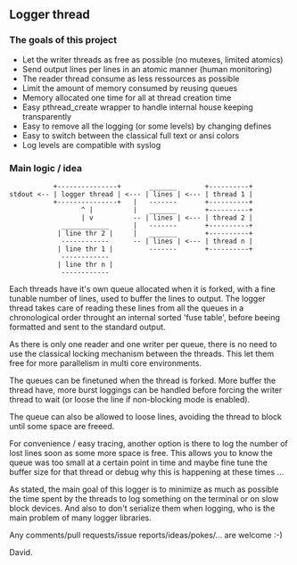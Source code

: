 
## Logger thread ##

### The goals of this project ###

* Let the writer threads as free as possible (no mutexes, limited atomics)
* Send output lines per lines in an atomic manner (human monitoring)
* The reader thread consume as less ressources as possible
* Limit the amount of memory consumed by reusing queues
* Memory allocated one time for all at thread creation time
* Easy pthread_create wrapper to handle internal house keeping transparently
* Easy to remove all the logging (or some levels) by changing defines
* Easy to switch between the classical full text or ansi colors
* Log levels are compatible with syslog

### Main logic / idea ###

               +---------------+       _______       +----------+
    stdout <-- | logger thread | <--- | lines | <--- | thread 1 |
               +---------------+   |   -------       +----------+
                      ^ |          |   _______       +----------+
                      | v          -- | lines | <--- | thread 2 |
                 ____________      |   -------       +----------+
                | line thr 2 |     |   _______       +----------+
                 ------------      -- | lines | <--- | thread n |
                | line thr 1 |         -------       +----------+
                 ------------
                | line thr n |
                 ------------

Each threads have it's own queue allocated when it is forked, with a fine
tunable number of lines, used to buffer the lines to output.  The logger
thread takes care of reading these lines from all the queues in a
chronological order throught an internal sorted 'fuse table', before beeing
formatted and sent to the standard output.

As there is only one reader and one writer per queue, there is no need to
use the classical locking mechanism between the threads.  This let them free
for more parallelism in multi core environments.

The queues can be finetuned when the thread is forked.  More buffer the
thread have, more burst loggings can be handled before forcing the writer
thread to wait (or loose the line if non-blocking mode is enabled).

The queue can also be allowed to loose lines, avoiding the thread to block
until some space are freeed.

For convenience / easy tracing, another option is there to log the number of
lost lines soon as some more space is free.  This allows you to know the
queue was too small at a certain point in time and maybe fine tune the
buffer size for that thread or debug why this is happening at these times
...

As stated, the main goal of this logger is to minimize as much as possible
the time spent by the threads to log something on the terminal or on slow
block devices.  And also to don't serialize them when logging, who is the
main problem of many logger libraries.

Any comments/pull requests/issue reports/ideas/pokes/... are welcome :-)

David.
